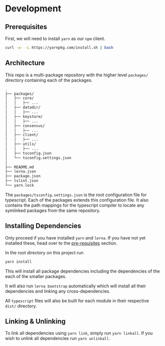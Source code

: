 # Development

## Prerequisites

First, we will need to install `yarn` as our `npm` client.

```bash
curl -o- -L https://yarnpkg.com/install.sh | bash
```

## Architecture

This repo is a multi-package repository with the higher level `packages/` directory containing each of the packages.

```bash
.
├── packages/
│   ├── core/
│   │   ├── ...
│   ├── datadir/
│   │   ├── ...
│   ├── keystore/
│   │   ├── ...
│   ├── consensus/
│   │   ├── ...
│   ├── client/
│   │   ├── ...
│   ├── utils/
│   │   ├── ...
│   ├── tsconfig.json
│   └── tsconfig.settings.json
│
├── README.md
├── lerna.json
├── package.json
├── tslint.json
└── yarn.lock
```

The `packages/tsconfig.settings.json` is the root configuration file for typescript. Each of the packages extends this configuration file. It also contains the path mappings for the typescript compiler to locate any symlinked packages from the same repository.

## Installing Dependencies

Only proceed if you have installed `yarn` and `lerna`. If you have not yet installed these, head over to the [pre-requisites](#Prerequisites) section.

In the root directory on this project run

```bash
yarn install
```

This will install all package dependencies including the dependencies of the each of the smaller packages.

It will also run `lerna bootstrap` automatically which will install all their dependencies and linking any cross-dependencies.

All `typescript` files will also be built for each module in their respective `dist/` directory.

## Linking & Unlinking

To link all dependencies using `yarn link`, simply run `yarn linkall`. If you wish to unlink all dependencies run `yarn unlinkall`.
